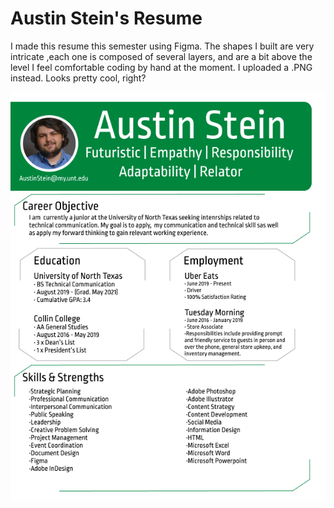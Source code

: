 # Austin Stein's Resume

I made this resume this semester using Figma. The shapes I built are very intricate ,each one is composed of several layers, and are a bit above the level I feel comfortable coding by hand at the moment. I uploaded a .PNG  instead. Looks pretty cool, right?

![](img/Austin_Stein_Resume.png)
